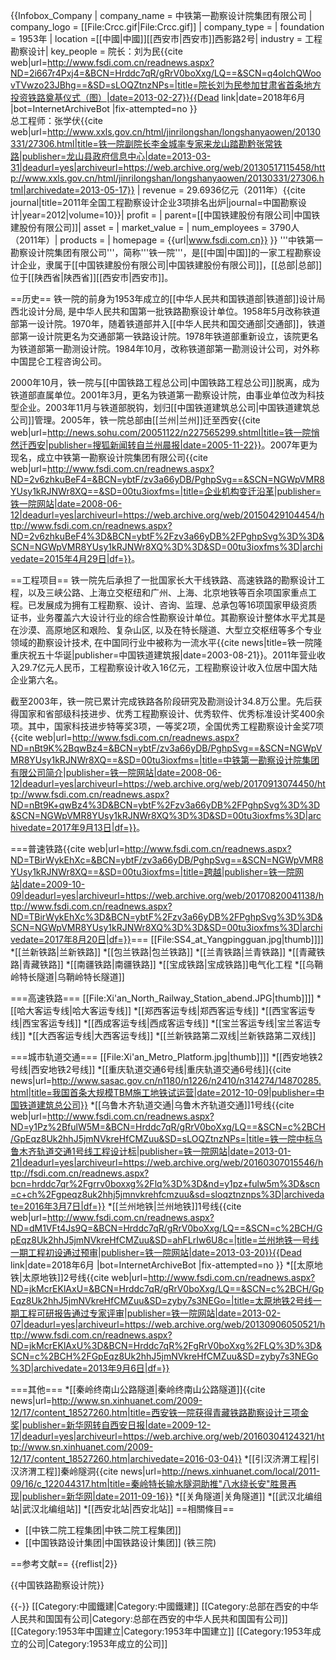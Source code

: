 {{Infobox_Company |
  company_name = 中铁第一勘察设计院集团有限公司 |
  company_logo = [[File:Crcc.gif|File:Crcc.gif]] |
  company_type = |
  foundation = 1953年 |
  location =[[中國|中國]][[西安市|西安市]]西影路2号|
  industry = 工程勘察设计|
  key_people = 院长：刘为民<ref>{{cite web|url=http://www.fsdi.com.cn/readnews.aspx?ND=2i667r4Pxj4=&BCN=Hrddc7qR/gRrV0boXxg/LQ==&SCN=q4olchQWoovTVwzo23JBhg==&SD=sLOQZtnzNPs=|title=院长刘为民参加甘肃省首条地方投资铁路奠基仪式（图）|date=2013-02-27}}{{Dead link|date=2018年6月 |bot=InternetArchiveBot |fix-attempted=no }}</ref><br>总工程师：张学伏<ref>{{cite web|url=http://www.xxls.gov.cn/html/jinrilongshan/longshanyaowen/20130331/27306.html|title=铁一院副院长李金城率专家来龙山踏勘黔张常铁路|publisher=龙山县政府信息中心|date=2013-03-31|deadurl=yes|archiveurl=https://web.archive.org/web/20130517115458/http://www.xxls.gov.cn/html/jinrilongshan/longshanyaowen/20130331/27306.html|archivedate=2013-05-17}}</ref> | 
  revenue =  29.6936亿元（2011年）<ref name="paiming">{{cite journal|title=2011年全国工程勘察设计企业3项排名出炉|journal=中国勘察设计|year=2012|volume=10}}</ref>|
  profit =  |
  parent=[[中国铁建股份有限公司|中国铁建股份有限公司]]|
  asset =  |
  market_value = |
  num_employees = 3790人（2011年）<ref name="paiming"/>|
  products = |
  homepage = {{url|www.fsdi.com.cn}}
}}
'''中铁第一勘察设计院集团有限公司'''，简称'''铁一院'''，是[[中国|中国]]的一家工程勘察设计企业，隶属于[[中国铁建股份有限公司|中国铁建股份有限公司]]，[[总部|总部]]位于[[陕西省|陕西省]][[西安市|西安市]]。

==历史==
铁一院的前身为1953年成立的[[中华人民共和国铁道部|铁道部]]设计局西北设计分局, 是中华人民共和国第一批铁路勘察设计单位。1958年5月改称铁道部第一设计院。1970年，随着铁道部并入[[中华人民共和国交通部|交通部]]，铁道部第一设计院更名为交通部第一铁路设计院。1978年铁道部重新设立，该院更名为铁道部第一勘测设计院。1984年10月，改称铁道部第一勘测设计公司，对外称中国昆仑工程咨询公司<ref name="history"/>。

2000年10月，铁一院与[[中国铁路工程总公司|中国铁路工程总公司]]脱离，成为铁道部直属单位。2001年3月，更名为铁道第一勘察设计院，由事业单位改为科技型企业。2003年11月与铁道部脱钩，划归[[中国铁道建筑总公司|中国铁道建筑总公司]]管理。2005年，铁一院总部由[[兰州|兰州]]迁至西安<ref name="move">{{cite web|url=http://news.sohu.com/20051122/n227565299.shtml|title=铁一院悄然迁西安|publisher=搜狐新闻转自兰州晨报|date=2005-11-22}}</ref>。2007年更为现名，成立中铁第一勘察设计院集团有限公司<ref name="history">{{cite web|url=http://www.fsdi.com.cn/readnews.aspx?ND=2v6zhkuBeF4=&BCN=ybtF/zv3a66yDB/PghpSvg==&SCN=NGWpVMR8YUsy1kRJNWr8XQ==&SD=00tu3ioxfms=|title=企业机构变迁沿革|publisher=铁一院网站|date=2008-06-12|deadurl=yes|archiveurl=https://web.archive.org/web/20150429104454/http://www.fsdi.com.cn/readnews.aspx?ND=2v6zhkuBeF4%3D&BCN=ybtF%2Fzv3a66yDB%2FPghpSvg%3D%3D&SCN=NGWpVMR8YUsy1kRJNWr8XQ%3D%3D&SD=00tu3ioxfms%3D|archivedate=2015年4月29日|df=}}</ref>。

==工程项目==
铁一院先后承担了一批国家长大干线铁路、高速铁路的勘察设计工程，以及三峡公路、上海立交枢纽和广州、上海、北京地铁等百余项国家重点工程。已发展成为拥有工程勘察、设计、咨询、监理、总承包等16项国家甲级资质证书，业务覆盖六大设计行业的综合性勘察设计单位<ref name="50years"/>。其勘察设计整体水平尤其是在沙漠、高原地区和艰险、复杂山区, 以及在特长隧道、大型立交枢纽等多个专业领域的勘察设计技术, 在中国同行业中被称为一流水平<ref name="50years">{{cite news|title=铁一院隆重庆祝五十华诞|publisher=中国铁道建筑报|date=2003-08-21}}</ref>。2011年营业收入29.7亿元人民币，工程勘察设计收入16亿元，工程勘察设计收入位居中国大陆企业第六名<ref name="paiming"/>。

截至2003年，铁一院已累计完成铁路各阶段研究及勘测设计34.8万公里<ref name="50years"/>。先后获得国家和省部级科技进步、优秀工程勘察设计、优秀软件、优秀标准设计奖400余项。其中，国家科技进步特等奖3项，一等奖2项，全国优秀工程勘察设计金奖7项<ref>{{cite web|url=http://www.fsdi.com.cn/readnews.aspx?ND=nBt9K%2BqwBz4=&BCN=ybtF/zv3a66yDB/PghpSvg==&SCN=NGWpVMR8YUsy1kRJNWr8XQ==&SD=00tu3ioxfms=|title=中铁第一勘察设计院集团有限公司简介|publisher=铁一院网站|date=2008-06-12|deadurl=yes|archiveurl=https://web.archive.org/web/20170913074450/http://www.fsdi.com.cn/readnews.aspx?ND=nBt9K+qwBz4%3D&BCN=ybtF%2Fzv3a66yDB%2FPghpSvg%3D%3D&SCN=NGWpVMR8YUsy1kRJNWr8XQ%3D%3D&SD=00tu3ioxfms%3D|archivedate=2017年9月13日|df=}}</ref>。

===普速铁路<ref name="kuayue">{{cite web|url=http://www.fsdi.com.cn/readnews.aspx?ND=TBirWykEhXc=&BCN=ybtF/zv3a66yDB/PghpSvg==&SCN=NGWpVMR8YUsy1kRJNWr8XQ==&SD=00tu3ioxfms=|title=跨越|publisher=铁一院网站|date=2009-10-09|deadurl=yes|archiveurl=https://web.archive.org/web/20170820041138/http://www.fsdi.com.cn/readnews.aspx?ND=TBirWykEhXc%3D&BCN=ybtF%2Fzv3a66yDB%2FPghpSvg%3D%3D&SCN=NGWpVMR8YUsy1kRJNWr8XQ%3D%3D&SD=00tu3ioxfms%3D|archivedate=2017年8月20日|df=}}</ref>===
[[File:SS4_at_Yangpingguan.jpg|thumb]]]]
*[[兰新铁路|兰新铁路]]
*[[包兰铁路|包兰铁路]]
*[[兰青铁路|兰青铁路]]
*[[青藏铁路|青藏铁路]]
*[[南疆铁路|南疆铁路]]
*[[宝成铁路|宝成铁路]]电气化工程
*[[乌鞘岭特长隧道|乌鞘岭特长隧道]]

===高速铁路<ref name="kuayue"/>===
[[File:Xi'an_North_Railway_Station_abend.JPG|thumb]]]]
*[[哈大客运专线|哈大客运专线]]
*[[郑西客运专线|郑西客运专线]]
*[[西宝客运专线|西宝客运专线]]
*[[西成客运专线|西成客运专线]]
*[[宝兰客运专线|宝兰客运专线]]
*[[大西客运专线|大西客运专线]]
*[[兰新铁路第二双线|兰新铁路第二双线]]

===城市轨道交通===
[[File:Xi'an_Metro_Platform.jpg|thumb]]]]
*[[西安地铁2号线|西安地铁2号线]]<ref name="kuayue"/>
*[[重庆轨道交通6号线|重庆轨道交通6号线]]<ref>{{cite news|url=http://www.sasac.gov.cn/n1180/n1226/n2410/n314274/14870285.html|title=我国首条大规模TBM施工地铁试运营|date=2012-10-09|publisher=中国铁道建筑总公司}}</ref>
*[[乌鲁木齐轨道交通|乌鲁木齐轨道交通]]1号线<ref>{{cite web|url=http://www.fsdi.com.cn/readnews.aspx?ND=y1Pz%2BfulW5M=&BCN=Hrddc7qR/gRrV0boXxg/LQ==&SCN=c%2BCH/GpEqz8Uk2hhJ5jmNVkreHfCMZuu&SD=sLOQZtnzNPs=|title=铁一院中标乌鲁木齐轨道交通1号线工程设计标|publisher=铁一院网站|date=2013-01-21|deadurl=yes|archiveurl=https://web.archive.org/web/20160307015546/http://fsdi.com.cn/readnews.aspx?bcn=hrddc7qr%2Fgrrv0boxxg%2Flq%3D%3D&nd=y1pz+fulw5m%3D&scn=c+ch%2Fgpeqz8uk2hhj5jmnvkrehfcmzuu&sd=sloqztnznps%3D|archivedate=2016年3月7日|df=}}</ref>
*[[兰州地铁|兰州地铁]]1号线<ref>{{cite web|url=http://www.fsdi.com.cn/readnews.aspx?ND=dM1VFt4Js9Q=&BCN=Hrddc7qR/gRrV0boXxg/LQ==&SCN=c%2BCH/GpEqz8Uk2hhJ5jmNVkreHfCMZuu&SD=ahFLrIw6U8c=|title=兰州地铁一号线一期工程初设通过预审|publisher=铁一院网站|date=2013-03-20}}{{Dead link|date=2018年6月 |bot=InternetArchiveBot |fix-attempted=no }}</ref>
*[[太原地铁|太原地铁]]2号线<ref>{{cite web|url=http://www.fsdi.com.cn/readnews.aspx?ND=jkMcrEKlAxU=&BCN=Hrddc7qR/gRrV0boXxg/LQ==&SCN=c%2BCH/GpEqz8Uk2hhJ5jmNVkreHfCMZuu&SD=zyby7s3NEGo=|title=太原地铁2号线一期工程可研报告通过专家评审|publisher=铁一院网站|date=2013-02-07|deadurl=yes|archiveurl=https://web.archive.org/web/20130906050521/http://www.fsdi.com.cn/readnews.aspx?ND=jkMcrEKlAxU%3D&BCN=Hrddc7qR%2FgRrV0boXxg%2FLQ%3D%3D&SCN=c%2BCH%2FGpEqz8Uk2hhJ5jmNVkreHfCMZuu&SD=zyby7s3NEGo%3D|archivedate=2013年9月6日|df=}}</ref>

===其他===
*[[秦岭终南山公路隧道|秦岭终南山公路隧道]]<ref>{{cite news|url=http://www.sn.xinhuanet.com/2009-12/17/content_18527260.htm|title=西安铁一院获得青藏铁路勘察设计三项金奖|publisher=新华网转自西安日报|date=2009-12-17|deadurl=yes|archiveurl=https://web.archive.org/web/20160304124321/http://www.sn.xinhuanet.com/2009-12/17/content_18527260.htm|archivedate=2016-03-04}}</ref>
*[[引汉济渭工程|引汉济渭工程]]秦岭隧洞<ref>{{cite news|url=http://news.xinhuanet.com/local/2011-09/16/c_122044317.htm|title=秦岭特长输水隧洞助推"八水绕长安"胜景再现|publisher=新华网|date=2011-09-16}}</ref>
*[[关角隧道|关角隧道]]<ref name="move"/>
*[[武汉北编组站|武汉北编组站]]
*[[西安北站|西安北站]]
==相關條目==
* [[中铁二院工程集团|中铁二院工程集团]]
* [[中国铁路设计集团|中国铁路设计集团]] (铁三院)

==参考文献==
{{reflist|2}}



{{中国铁路勘察设计院}}








{{-}}
[[Category:中國鐵建|Category:中國鐵建]]
[[Category:总部在西安的中华人民共和国国有公司|Category:总部在西安的中华人民共和国国有公司]]
[[Category:1953年中国建立|Category:1953年中国建立]]
[[Category:1953年成立的公司|Category:1953年成立的公司]]